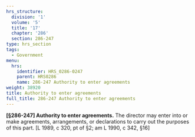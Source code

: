 ```yaml
---
hrs_structure:
  division: '1'
  volume: '5'
  title: '17'
  chapter: '286'
  section: 286-247
type: hrs_section
tags:
  - Government
menu:
  hrs:
    identifier: HRS_0286-0247
    parent: HRS0286
    name: 286-247 Authority to enter agreements
weight: 38920
title: Authority to enter agreements
full_title: 286-247 Authority to enter agreements
---
```

**[§286-247] Authority to enter agreements.** The director may enter into or make agreements, arrangements, or declarations to carry out the purposes of this part. [L 1989, c 320, pt of §2; am L 1990, c 342, §16]